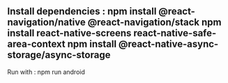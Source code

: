Install dependencies : 
npm install @react-navigation/native @react-navigation/stack
npm install react-native-screens react-native-safe-area-context
npm install @react-native-async-storage/async-storage
---
Run with : 
npm run android
